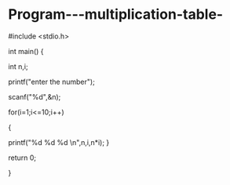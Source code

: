 # Program---multiplication-table-
#include <stdio.h>

int main()
{

int n,i;

printf("enter the number");

scanf("%d",&n);

for(i=1;i<=10;i++)

{


printf("%d %d %d \n",n,i,n*i);
 }

return 0;

 }